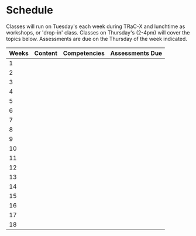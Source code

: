 
# Schedule

Classes will run on Tuesday's each week during TRaC-X and lunchtime as workshops, or 'drop-in' class.
Classes on Thursday's (2-4pm) will cover the topics below. Assessments are due on the Thursday of the week indicated.

| Weeks | Content | Competencies | Assessments Due |
| ----- | ------- | ------------ | --------------- |
| 1     |         |              |                 |
| 2     |         |              |                 |
| 3     |         |              |                 |
| 4     |         |              |                 |
| 5     |         |              |                 |
| 6     |         |              |                 |
| 7     |         |              |                 |
| 8     |         |              |                 |
| 9     |         |              |                 |
| 10    |         |              |                 |
| 11    |         |              |                 |
| 12    |         |              |                 |
| 13    |         |              |                 |
| 14    |         |              |                 |
| 15    |         |              |                 |
| 16    |         |              |                 |
| 17    |         |              |                 |
| 18    |         |              |                 |
